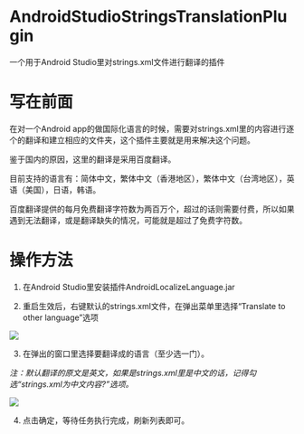 # AndroidStudioStringsTranslationPlugin
一个用于Android Studio里对strings.xml文件进行翻译的插件

# 写在前面
在对一个Android app的做国际化语言的时候，需要对strings.xml里的内容进行逐个的翻译和建立相应的文件夹，这个插件主要就是用来解决这个问题。 

鉴于国内的原因，这里的翻译是采用百度翻译。

目前支持的语言有：简体中文，繁体中文（香港地区），繁体中文（台湾地区），英语（美国），日语，韩语。

百度翻译提供的每月免费翻译字符数为两百万个，超过的话则需要付费，所以如果遇到无法翻译，或是翻译缺失的情况，可能就是超过了免费字符数。

# 操作方法

1. 在Android Studio里安装插件AndroidLocalizeLanguage.jar

2. 重启生效后，右键默认的strings.xml文件，在弹出菜单里选择“Translate to other language”选项

![](https://github.com/JDNew/AndroidStudioStringsTranslationPlugin/blob/master/src/pictures/WX20180320-115939.png)

3. 在弹出的窗口里选择要翻译成的语言（至少选一门）。

*注：默认翻译的原文是英文，如果是strings.xml里是中文的话，记得勾选“strings.xml为中文内容?”选项。*

![](https://github.com/JDNew/AndroidStudioStringsTranslationPlugin/blob/master/src/pictures/WX20180320-115950.png)

4. 点击确定，等待任务执行完成，刷新列表即可。

